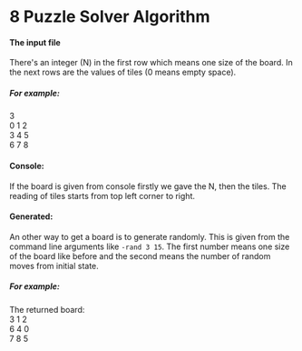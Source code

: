 # 8 Puzzle Solver Algorithm


#### The input file
There's an integer (N) in the first row which means one size of the board. In the next rows are the values of tiles (0 means empty space).<br>
##### For example:
3<br>
0 1 2<br>
3 4 5<br>
6 7 8<br>
#### Console:
If the board is given from console firstly we gave the N, then the tiles. The reading of tiles starts from top left corner to right.<br>
#### Generated:
An other way to get a board is to generate randomly. This is given from the command line arguments like `-rand 3 15`. The first number means one size of the board like before and the second means the number of random moves from initial state.
##### For example:
The returned board:<br>
3 1 2<br>
6 4 0<br>
7 8 5<br>
